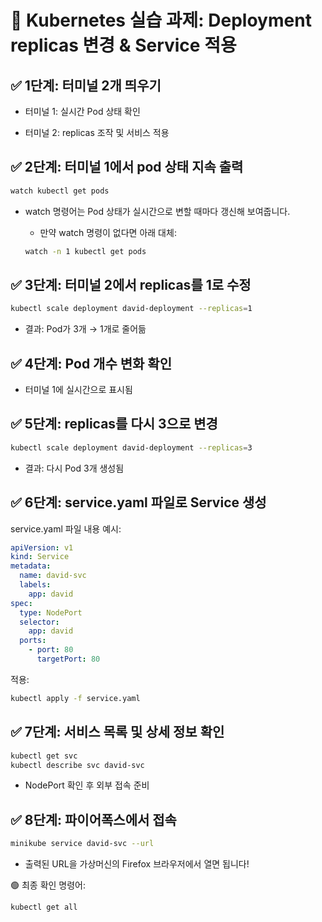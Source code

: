 # 🚀 Kubernetes 실습 과제: Deployment replicas 변경 & Service 적용

## ✅ 1단계: 터미널 2개 띄우기
- 터미널 1: 실시간 Pod 상태 확인

- 터미널 2: replicas 조작 및 서비스 적용

## ✅ 2단계: 터미널 1에서 pod 상태 지속 출력
```bash
watch kubectl get pods
```
- watch 명령어는 Pod 상태가 실시간으로 변할 때마다 갱신해 보여줍니다.

    - 만약 watch 명령이 없다면 아래 대체:

    ```bash
    watch -n 1 kubectl get pods
    ```
## ✅ 3단계: 터미널 2에서 replicas를 1로 수정
```bash
kubectl scale deployment david-deployment --replicas=1
```
- 결과: Pod가 3개 → 1개로 줄어듦

## ✅ 4단계: Pod 개수 변화 확인
- 터미널 1에 실시간으로 표시됨

## ✅ 5단계: replicas를 다시 3으로 변경
```bash
kubectl scale deployment david-deployment --replicas=3
```
- 결과: 다시 Pod 3개 생성됨

## ✅ 6단계: service.yaml 파일로 Service 생성
service.yaml 파일 내용 예시:

```yaml
apiVersion: v1
kind: Service
metadata:
  name: david-svc
  labels:
    app: david
spec:
  type: NodePort
  selector:
    app: david
  ports:
    - port: 80
      targetPort: 80
```
적용:

```bash
kubectl apply -f service.yaml
```

## ✅ 7단계: 서비스 목록 및 상세 정보 확인
```bash
kubectl get svc
kubectl describe svc david-svc
```
- NodePort 확인 후 외부 접속 준비

## ✅ 8단계: 파이어폭스에서 접속
```bash
minikube service david-svc --url
```

- 출력된 URL을 가상머신의 Firefox 브라우저에서 열면 됩니다!

🟢 최종 확인 명령어:

```bash
kubectl get all
```